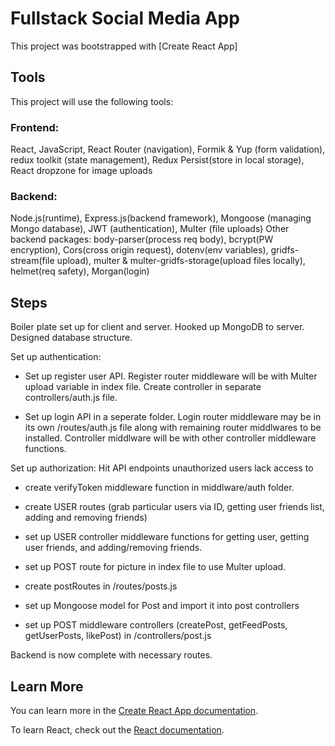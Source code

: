 # Fullstack Social Media App

This project was bootstrapped with [Create React App]

## Tools

This project will use the following tools:

### Frontend: 

React, JavaScript, React Router (navigation), Formik & Yup (form validation), redux toolkit (state management), Redux Persist(store in local storage), React dropzone for image uploads

### Backend: 
Node.js(runtime), Express.js(backend framework), Mongoose (managing Mongo database), JWT (authentication), Multer (file uploads)
Other backend packages: body-parser(process req body), bcrypt(PW encryption), Cors(cross origin request), dotenv(env variables), gridfs-stream(file upload), multer & multer-gridfs-storage(upload files locally), helmet(req safety), Morgan(login)



## Steps

Boiler plate set up for client and server.
Hooked up MongoDB to server.
Designed database structure.

Set up authentication:

- Set up register user API. Register router middleware will be with Multer upload variable in index file. Create controller in separate controllers/auth.js file.

- Set up login API in a seperate folder. Login router middleware may be in its own /routes/auth.js file along with remaining router middlwares to be installed. Controller middlware will be with other controller middleware functions.

Set up authorization: Hit API endpoints unauthorized users lack access to
- create verifyToken middleware function in middlware/auth folder.

- create USER routes (grab particular users via ID, getting user friends list, adding and removing friends)
- set up USER controller middleware functions for getting user, getting user friends, and adding/removing friends.

- set up POST route for picture in index file to use Multer upload.
- create postRoutes in /routes/posts.js
- set up Mongoose model for Post and import it into post controllers
- set up POST middleware controllers (createPost, getFeedPosts, getUserPosts, likePost) in /controllers/post.js

Backend is now complete with necessary routes.

## Learn More

You can learn more in the [Create React App documentation](https://facebook.github.io/create-react-app/docs/getting-started).

To learn React, check out the [React documentation](https://reactjs.org/).


